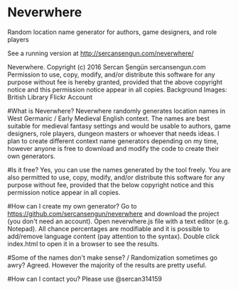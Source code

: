 # Neverwhere
Random location name generator for authors, game designers, and role players

See a running version at http://sercansengun.com/neverwhere/

Neverwhere. Copyright (c) 2016 Sercan Şengün sercansengun.com
Permission to use, copy, modify, and/or distribute this software for any purpose without fee is hereby granted, provided that the above copyright notice and this permission notice appear in all copies.
Background Images: British Library Flickr Account

#What is Neverwhere?
Neverwhere randomly generates location names in West Germanic / Early Medieval English context. The names are best suitable for medieval fantasy settings and would be usable to authors, game designers, role players, dungeon masters or whoever that needs ideas. I plan to create different context name generators depending on my time, however anyone is free to download and modify the code to create their own generators.

#Is it free?
Yes, you can use the names generated by the tool freely. You are also permitted to use, copy, modify, and/or distribute this software for any purpose without fee, provided that the below copyright notice and this permission notice appear in all copies.

#How can I create my own generator?
Go to https://github.com/sercansengun/neverwhere and download the project (you don't need an account). Open neverwhere.js file with a text editor (e.g. Notepad). All chance percentages are modifiable and it is possible to add/remove language content (pay attention to the syntax). Double click index.html to open it in a browser to see the results.

#Some of the names don't make sense? / Randomization sometimes go awry?
Agreed. However the majority of the results are pretty useful.

#How can I contact you?
Please use @sercan314159
